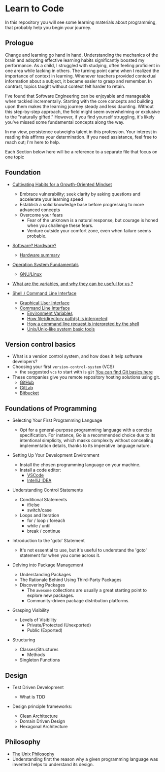 [high-level-language]: https://en.wikipedia.org/wiki/High-level_programming_language "high-level programming language"

# Learn to Code

In this repository you will see some learning materials about programming, that probably help you begin your journey.

## Prologue

Change and learning go hand in hand. Understanding the mechanics of the brain and adopting effective learning habits
significantly boosted my performance. As a child, I struggled with studying, often feeling proficient in one area while
lacking in others. The turning point came when I realized the importance of context in learning. Whenever teachers
provided contextual information about a subject, it became easier to grasp and remember. In contrast, topics taught
without context felt harder to retain.

I've found that Software Engineering can be enjoyable and manageable when tackled incrementally. Starting with the core
concepts and building upon them makes the learning journey steady and less daunting. Without this step-by-step approach,
the field might seem overwhelming or exclusive to the "naturally gifted." However, if you find yourself struggling, it's
likely you've missed some fundamental concepts along the way.

In my view, persistence outweighs talent in this profession. Your interest in reading this affirms your determination.
If you need assistance, feel free to reach out; I'm here to help.

Each Section below here will be a reference to a separate file that focus on one topic

## Foundation

* [Cultivating Habits for a Growth-Oriented Mindset](topics/programming/foundation/ThinkingHabits.md)
    - Embrace vulnerability; seek clarity by asking questions and accelerate your learning speed
    - Establish a solid knowledge base before progressing to more advanced concepts
    - Overcome your fears
        - Fear of the unknown is a natural response, but courage is honed when you challenge these fears.
        - Venture outside your comfort zone, even when failure seems probable.

* [Software? Hardware?](topics/programming/foundation/SoftwareAndHardware.md)
    * [Hardware summary](topics/programming/foundation/hardware/Summary.md)
* [Operation System Fundamentals](topics/programming/foundation/OperationSystemFundamentals.md)
    * [GNU/Linux](topics/programming/foundation/GNU-Linux.md)
* [What are the variables, and why they can be useful for us ?](topics/programming/basics/Variables.md)
* [Shell / Command Line Interface](topics/programming/foundation/shell/README.md)
    * [Graphical User Interface](topics/programming/foundation/GraphicalUserInterface.md)
    * [Command Line Interface](topics/programming/foundation/CommandLineInterface.md)
        * [Environment Variables](topics/programming/foundation/shell/cli/EnvironmentVariables.md)
        * [How file/directory path(s) is interpreted](topics/programming/foundation/shell/cli/Paths.md)
        * [How a command line request is interpreted by the shell](topics/programming/foundation/shell/cli/CommandLineInterpretation.md)
        * [Unix/Unix-like system basic tools](topics/programming/foundation/shell/cli/coreutils.md)

## Version control basics

- What is a version control system, and how does it help software developers?
- Choosing your first `version-control-system` (VCS)
    - the suggested `vcs` to start with is `git`
      [You can find Git basics here](/app/git/README.md)
- These companies give you remote repository hosting solutions using git.
    - [GitHub](https://github.com/)
    - [GitLab](https://gitlab.com/)
    - [Bitbucket](https://bitbucket.org/)

## Foundations of Programming

- Selecting Your First Programming Language
    - Opt for a general-purpose programming language with a concise specification.
      For instance, Go is a recommended choice due to its intentional simplicity,
      which masks complexity without concealing implementation details,
      thanks to its imperative language nature.

- Setting Up Your Development Environment
    - Install the chosen programming language on your machine.
    - Install a code editor:
        - [VSCode](https://code.visualstudio.com/)
        - [IntelliJ IDEA](https://www.jetbrains.com/idea/)

- Understanding Control Statements
    - Conditional Statements
        - if/else
        - switch/case
    - Loops and Iteration
        - for / loop / foreach
        - while / until
        - break / continue

- Introduction to the 'goto' Statement
    - It's not essential to use, but it's useful to understand the 'goto' statement for when you come across it.

- Delving into Package Management
    - Understanding Packages
    - The Rationale Behind Using Third-Party Packages
    - Discovering Packages
        - The `awesome` collections are usually a great starting point to explore new packages.
        - Community-driven package distribution platforms.

- Grasping Visibility
    - Levels of Visibility
        - Private/Protected (Unexported)
        - Public (Exported)

- Structuring
    - Classes/Structures
        - Methods
    - Singleton Functions

## Design

- Test Driven Development
    - What is TDD

- Design principle frameworks:
    - Clean Architecture
    - Domain Driven Design
    - Hexagonal Architecture

## Philosophy

* [The Unix Philosophy](topics/programming/foundation/UnixPhilosophy.md)
* Understanding first the reason why a given programming language was invented helps to understand its design. 

